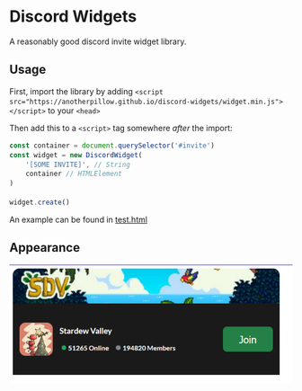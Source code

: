 # Discord Widgets

A reasonably good discord invite widget library.

## Usage

First, import the library by adding `<script src="https://anotherpillow.github.io/discord-widgets/widget.min.js"></script>` to your `<head>`

Then add this to a `<script>` tag somewhere *after* the import:

```js
const container = document.querySelector('#invite')
const widget = new DiscordWidget(
    '[SOME INVITE]', // String
    container // HTMLElement
)

widget.create()
```

An example can be found in [test.html](./test.html)

## Appearance

![image](./assets/appearance.png)
